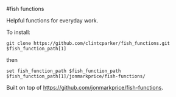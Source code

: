 #fish functions

Helpful functions for everyday work.

To install:

`git clone https://github.com/clintcparker/fish_functions.git $fish_function_path[1]`

then

`set fish_function_path $fish_function_path $fish_function_path[1]/jonmarkprice/fish-functions/`

Built on top of https://github.com/jonmarkprice/fish-functions. 
